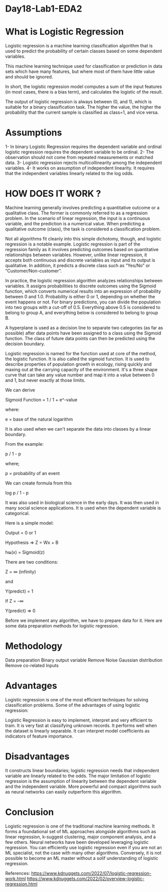 # Day18-Lab1-EDA2


# What is Logistic Regression

Logistic regression is a machine learning classification algorithm that is used to predict the probability of certain classes based on some dependent variables.

This machine learning technique used for classification or prediction in data sets which have many features, but where most of them have little value and should be ignored.


In short, the logistic regression model computes a sum of the input features (in most cases, there is a bias term), and calculates the logistic of the result.

The output of logistic regression is always between (0, and 1), which is suitable for a binary classification task. The higher the value, the higher the probability that the current sample is classified as class=1, and vice versa.

# Assumptions
 
1- In binary Logistic Regression requires the dependent variable and ordinal logistic regression requires the dependent variable to be ordinal.
2- The observation should not come from repeated measurements or matched data.
3- Logistic regression rejects multicollinearity among the independent variables.
4- It works on assumption of independent linearity. It requires that the independent variables linearly related to the log odds.

# HOW DOES IT WORK ?
Machine learning generally involves predicting a quantitative outcome or a qualitative class. The former is commonly referred to as a regression problem. In the scenario of linear regression, the input is a continuous variable, and the prediction is a numerical value. When predicting a qualitative outcome (class), the task is considered a classification problem.

Not all algorithms fit cleanly into this simple dichotomy, though, and logistic regression is a notable example. Logistic regression is part of the regression family as it involves predicting outcomes based on quantitative relationships between variables. However, unlike linear regression, it accepts both continuous and discrete variables as input and its output is qualitative. In addition, it predicts a discrete class such as “Yes/No” or “Customer/Non-customer”.

In practice, the logistic regression algorithm analyzes relationships between variables. It assigns probabilities to discrete outcomes using the Sigmoid function, which converts numerical results into an expression of probability between 0 and 1.0. Probability is either 0 or 1, depending on whether the event happens or not. For binary predictions, you can divide the population into two groups with a cut-off of 0.5. Everything above 0.5 is considered to belong to group A, and everything below is considered to belong to group B.

A hyperplane is used as a decision line to separate two categories (as far as possible) after data points have been assigned to a class using the Sigmoid function. The class of future data points can then be predicted using the decision boundary.

Logistic regression is named for the function used at core of the method, the logistic function. It is also called the sigmoid function. It is used to describe properties of population growth in ecology, rising quickly and maxing out at the carrying capacity of the environment. It's a three shape curve that can take any value number and map it into a value between 0 and 1, but never exactly at those limits.

We can derive

Sigmoid Function = 1 / 1 + e^-value

where:

e = base of the natural logarithm

It is also used when we can't separate the data into classes by a linear boundary.

From the example:

p / 1 - p

where;

p = probability of an event

We can create formula from this

log p / 1 - p

It was also used in biological science in the early days. It was then used in many social science applications. It is used when the dependent variable is categorical.

Here is a simple model:

Output = 0 or 1

Hypothesis => Z = Wx + B

hҩ(x) = Sigmoid(z)

There are two conditions:

Z = ∞ (infinity)

and

Y(predict) = 1

If Z = -∞

Y(predict) => 0

 
Before we implement any algorithm, we have to prepare data for it. Here are some data preparation methods for logistic regression.

 
# Methodology

Data preparation
Binary output variable
Remove Noise
Gaussian distribution
Remove co-related Inputs

# Advantages

Logistic regression is one of the most efficient techniques for solving classification problems. Some of the advantages of using logistic regression:

Logistic Regression is easy to implement, interpret and very efficient to train. It is very fast at classifying unknown records.
It performs well when the dataset is linearly separable.
It can interpret model coefficients as indicators of feature importance.
 
# Disadvantages

It constructs linear boundaries; logistic regression needs that independent variable are linearly related to the odds.
The major limitation of logistic regression is the assumption of linearity between the dependent variable and the independent variable.
More powerful and compact algorithms such as neural networks can easily outperform this algorithm.
 

# Conclusion
 
Logistic regression is one of the traditional machine learning methods. It forms a foundational set of ML approaches alongside algorithms such as linear regression, k-suggest clustering, major component analysis, and a few others. Neural networks have been developed leveraging logistic regression. You can efficiently use logistic regression even if you are not an ML specialist, not the case with many other algorithms. Conversely, it is not possible to become an ML master without a solif understanding of logistic regression.


References:
https://www.kdnuggets.com/2022/07/logistic-regression-work.html
https://www.kdnuggets.com/2022/02/overview-logistic-regression.html
